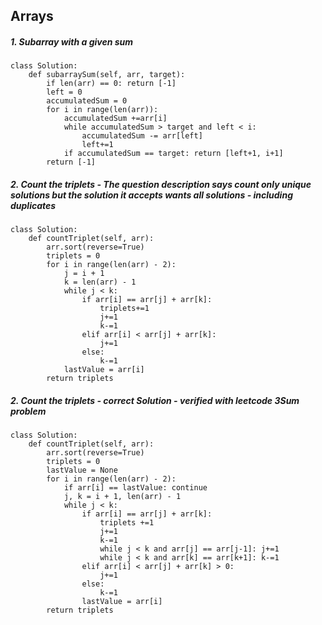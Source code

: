 ## Arrays

##### 1. Subarray with a given sum
```
class Solution:
    def subarraySum(self, arr, target):
        if len(arr) == 0: return [-1]
        left = 0
        accumulatedSum = 0
        for i in range(len(arr)):
            accumulatedSum +=arr[i]
            while accumulatedSum > target and left < i:
                accumulatedSum -= arr[left]
                left+=1
            if accumulatedSum == target: return [left+1, i+1]
        return [-1]
```

##### 2. Count the triplets - The question description says count only unique solutions but the solution it accepts wants all solutions - including duplicates
```
class Solution:
    def countTriplet(self, arr):
        arr.sort(reverse=True)
        triplets = 0
        for i in range(len(arr) - 2):
            j = i + 1
            k = len(arr) - 1
            while j < k:
                if arr[i] == arr[j] + arr[k]:
                    triplets+=1
                    j+=1
                    k-=1
                elif arr[i] < arr[j] + arr[k]:
                    j+=1
                else:
                    k-=1
            lastValue = arr[i]
        return triplets
```

##### 2. Count the triplets - correct Solution - verified with leetcode 3Sum problem
```
class Solution:
    def countTriplet(self, arr):
        arr.sort(reverse=True)
        triplets = 0
        lastValue = None
        for i in range(len(arr) - 2):
            if arr[i] == lastValue: continue
            j, k = i + 1, len(arr) - 1
            while j < k:
                if arr[i] == arr[j] + arr[k]:
                    triplets +=1
                    j+=1
                    k-=1
                    while j < k and arr[j] == arr[j-1]: j+=1
                    while j < k and arr[k] == arr[k+1]: k-=1
                elif arr[i] < arr[j] + arr[k] > 0:
                    j+=1
                else:
                    k-=1
                lastValue = arr[i]
        return triplets
```